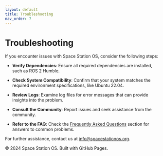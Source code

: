 ```yaml
---
layout: default
title: Troubleshooting
nav_order: 7
---
```


# Troubleshooting

If you encounter issues with Space Station OS, consider the following steps:

- **Verify Dependencies**: Ensure all required dependencies are installed, such as ROS 2 Humble.

- **Check System Compatibility**: Confirm that your system matches the required environment specifications, like Ubuntu 22.04.

- **Review Logs**: Examine log files for error messages that can provide insights into the problem.

- **Consult the Community**: Report issues and seek assistance from the community.

- **Refer to the FAQ**: Check the [Frequently Asked Questions](faq.md) section for answers to common problems.

For further assistance, contact us at [info@spacestationos.org](mailto:info@spacestationos.org).

© 2024 Space Station OS. Built with GitHub Pages.
